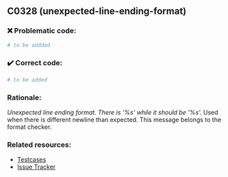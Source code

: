## C0328 (unexpected-line-ending-format)

### :x: Problematic code:

```python
# to be addded
```

### :heavy_check_mark: Correct code:

```python
# to be added
```

### Rationale:

 *Unexpected line ending format. There is '%s' while it should be '%s'.*
  Used when there is different newline than expected. This message belongs to
  the format checker.



### Related resources:

- [Testcases](#)
- [Issue Tracker](https://github.com/PyCQA/pylint/issues?q=is%3Aissue+%22unexpected-line-ending-format%22+OR+%22C0328%22)
